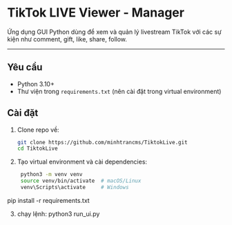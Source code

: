 # TikTok LIVE Viewer - Manager

Ứng dụng GUI Python dùng để xem và quản lý livestream TikTok với các sự kiện như comment, gift, like, share, follow.

---

## Yêu cầu

- Python 3.10+
- Thư viện trong `requirements.txt` (nên cài đặt trong virtual environment)

## Cài đặt

1. Clone repo về:

   ```bash
   git clone https://github.com/minhtrancms/TiktokLive.git
   cd TiktokLive

2. Tạo virtual environment và cài dependencies:

   ```bash
    python3 -m venv venv
    source venv/bin/activate  # macOS/Linux
    venv\Scripts\activate     # Windows

pip install -r requirements.txt

3. chạy lệnh:
python3 run_ui.py